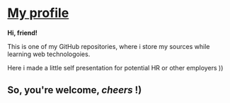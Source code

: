 # [My profile](https://yrpryhoda.github.io/resume-cv-/)
**Hi, friend!**

This is one of my GitHub repositories, where i store my sources while learning web technologoies.

Here i made a little self presentation for potential HR or other employers )) 

So, you're welcome, _cheers_  !)
---